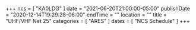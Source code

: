 +++
ncs = [ "KA0LDG" ]
date = "2021-06-20T21:00:00-05:00"
publishDate = "2020-12-14T19:29:28-06:00"
endTime = ""
location = ""
title = "UHF/VHF Net 25"
categories = [ "ARES" ]
dates = [ "NCS Schedule" ]
+++
